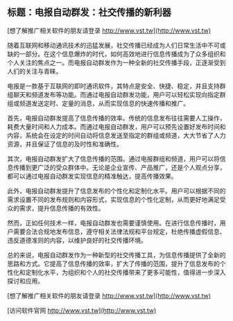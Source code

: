 ## **标题：电报自动群发：社交传播的新利器**

[想了解推广相关软件的朋友请登录 http://www.vst.tw](http://www.vst.tw)

随着互联网和移动通讯技术的迅猛发展，社交传播已经成为人们日常生活中不可或缺的一部分。在这个信息爆炸的时代，如何高效地进行信息传播成为了众多组织和个人关注的焦点之一。而电报自动群发作为一种全新的社交传播手段，正逐渐受到人们的关注与青睐。

电报是一款基于互联网的即时通讯软件，其特点是安全、快捷、稳定，并且支持群组聊天和频道发布等功能。而通过电报自动群发功能，用户可以轻松实现向指定群组或频道发送定时、定量的消息，从而实现信息的快速传播和推广。

首先，电报自动群发提高了信息传播的效率。传统的信息发布往往需要人工操作，耗费大量时间和人力成本。而通过电报自动群发，用户可以预先设置好发布时间和内容，系统会在设定的时间自动将信息发送至指定的群组或频道，大大节省了人力资源，并且保证了信息的及时性和准确性。

其次，电报自动群发扩大了信息传播的范围。通过电报群组和频道，用户可以将信息传播到更广泛的受众群体中。无论是企业宣传、产品推广，还是个人观点分享，都可以通过电报自动群发实现信息的精准触达，提高传播效果。

此外，电报自动群发提升了信息发布的个性化和定制化水平。用户可以根据不同的需求设置不同的发布规则和内容形式，实现信息的个性化定制，从而更好地满足受众的需求，提升信息传播的有效性。

然而，正如任何技术一样，电报自动群发也需要谨慎使用。在进行信息传播时，用户需要合法合规地发布信息，遵守相关法律法规和平台规定，杜绝传播虚假信息、违反道德准则的内容，以维护良好的社交传播环境。

总的来说，电报自动群发作为一种新型的社交传播工具，为信息传播提供了全新的思路和方式。它提高了信息传播的效率，扩大了传播的范围，提升了信息发布的个性化和定制化水平，为组织和个人的社交传播带来了更多可能性，值得进一步深入探讨和应用。

[想了解推广相关软件的朋友请登录 http://www.vst.tw](http://www.vst.tw)


[访问软件官网 http://www.vst.tw](http://www.vst.tw)

